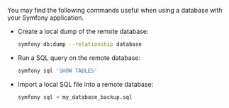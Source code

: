 You may find the following commands useful when using a database with your Symfony application.

-   Create a local dump of the remote database:

    ```bash
    symfony db:dump --relationship database
    ```

-   Run a SQL query on the remote database:

    ```bash
    symfony sql 'SHOW TABLES'
    ```

-   Import a local SQL file into a remote database:

    ```bash
    symfony sql < my_database_backup.sql
    ```

